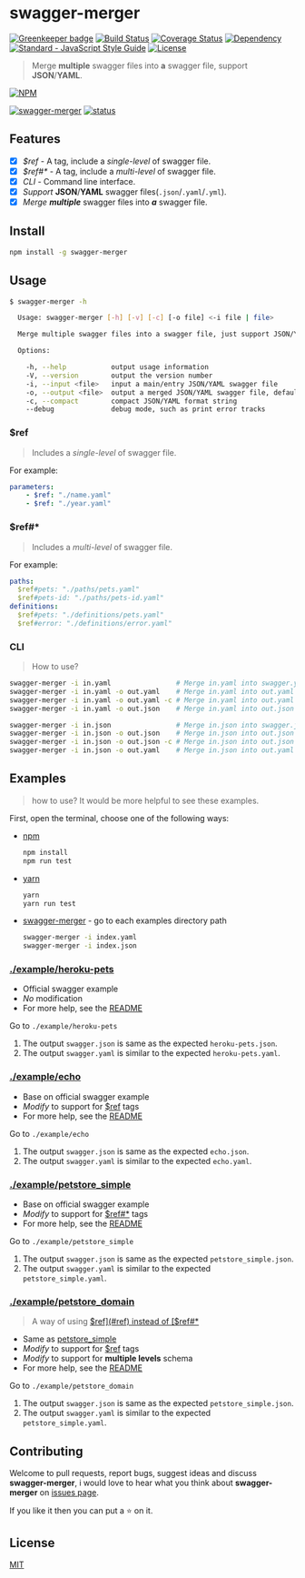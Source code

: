 # swagger-merger

[![Greenkeeper badge](https://badges.greenkeeper.io/WindomZ/swagger-merger.svg)](https://greenkeeper.io/)
[![Build Status](https://travis-ci.org/WindomZ/swagger-merger.svg?branch=master)](https://travis-ci.org/WindomZ/swagger-merger)
[![Coverage Status](https://coveralls.io/repos/github/WindomZ/swagger-merger/badge.svg?branch=master)](https://coveralls.io/github/WindomZ/swagger-merger?branch=master)
[![Dependency](https://david-dm.org/WindomZ/swagger-merger.svg)](https://david-dm.org/WindomZ/swagger-merger)
[![Standard - JavaScript Style Guide](https://img.shields.io/badge/code_style-standard-brightgreen.svg)](https://standardjs.com/)
[![License](https://img.shields.io/badge/license-MIT-green.svg)](https://opensource.org/licenses/MIT)

> Merge **multiple** swagger files into **a** swagger file, support **JSON**/**YAML**.

[![NPM](https://nodei.co/npm/swagger-merger.png)](https://nodei.co/npm/swagger-merger/)

[![swagger-merger](https://img.shields.io/npm/v/swagger-merger.svg)](https://www.npmjs.com/package/swagger-merger)
[![status](https://img.shields.io/badge/status-stable-green.svg)](https://www.npmjs.com/package/swagger-merger)

## Features

- [x] _$ref_ - A tag, include a _single-level_ of swagger file.
- [x] _$ref#*_ - A tag, include a _multi-level_ of swagger file.
- [x] _CLI_ - Command line interface.
- [x] _Support_ **JSON**/**YAML** swagger files(`.json`/`.yaml`/`.yml`).
- [x] _Merge_ ***multiple*** swagger files into ***a*** swagger file.

## Install

```bash
npm install -g swagger-merger
```

## Usage

```bash
$ swagger-merger -h

  Usage: swagger-merger [-h] [-v] [-c] [-o file] <-i file | file>

  Merge multiple swagger files into a swagger file, just support JSON/YAML.

  Options:

    -h, --help           output usage information
    -V, --version        output the version number
    -i, --input <file>   input a main/entry JSON/YAML swagger file
    -o, --output <file>  output a merged JSON/YAML swagger file, default is `swagger.*`
    -c, --compact        compact JSON/YAML format string
    --debug              debug mode, such as print error tracks
```

### $ref

> Includes a _single-level_ of swagger file.

For example:
```yaml
parameters:
    - $ref: "./name.yaml"
    - $ref: "./year.yaml"
```

### $ref#*

> Includes a _multi-level_ of swagger file.

For example:
```yaml
paths:
  $ref#pets: "./paths/pets.yaml"
  $ref#pets-id: "./paths/pets-id.yaml"
definitions:
  $ref#pets: "./definitions/pets.yaml"
  $ref#error: "./definitions/error.yaml"
```

### CLI

> How to use?

```bash
swagger-merger -i in.yaml                # Merge in.yaml into swagger.yaml
swagger-merger -i in.yaml -o out.yaml    # Merge in.yaml into out.yaml
swagger-merger -i in.yaml -o out.yaml -c # Merge in.yaml into out.yaml and compress it
swagger-merger -i in.yaml -o out.json    # Merge in.yaml into out.json

swagger-merger -i in.json                # Merge in.json into swagger.json
swagger-merger -i in.json -o out.json    # Merge in.json into out.json
swagger-merger -i in.json -o out.json -c # Merge in.json into out.json and compress it
swagger-merger -i in.json -o out.yaml    # Merge in.json into out.yaml
```

## Examples

> how to use? It would be more helpful to see these examples.

First, open the terminal, choose one of the following ways: 

- [npm](https://www.npmjs.com/)
    ```bash
    npm install
    npm run test
    ```

- [yarn](https://yarnpkg.com/)
    ```bash
    yarn
    yarn run test
    ```

- [swagger-merger]((https://www.npmjs.com/package/swagger-merger)) - go to each examples directory path
    ```bash
    swagger-merger -i index.yaml
    swagger-merger -i index.json
    ```

### [./example/heroku-pets](https://github.com/WindomZ/swagger-merger/tree/master/example/heroku-pets)

- Official swagger example
- _No_ modification
- For more help, see the [README](https://github.com/WindomZ/swagger-merger/tree/master/example/heroku-pets/README.md#readme)

Go to `./example/heroku-pets`
1. The output `swagger.json` is same as the expected `heroku-pets.json`.
1. The output `swagger.yaml` is similar to the expected `heroku-pets.yaml`.

### [./example/echo](https://github.com/WindomZ/swagger-merger/tree/master/example/echo)

- Base on official swagger example
- _Modify_ to support for [$ref](#ref) tags
- For more help, see the [README](https://github.com/WindomZ/swagger-merger/tree/master/example/echo/README.md#readme)

Go to `./example/echo`
1. The output `swagger.json` is same as the expected `echo.json`.
1. The output `swagger.yaml` is similar to the expected `echo.yaml`.

### [./example/petstore_simple](https://github.com/WindomZ/swagger-merger/tree/master/example/petstore_simple)

- Base on official swagger example
- _Modify_ to support for [$ref#*](#ref-1) tags
- For more help, see the [README](https://github.com/WindomZ/swagger-merger/tree/master/example/petstore_simple/README.md#readme)

Go to `./example/petstore_simple`
1. The output `swagger.json` is same as the expected `petstore_simple.json`.
1. The output `swagger.yaml` is similar to the expected `petstore_simple.yaml`.

### [./example/petstore_domain](https://github.com/WindomZ/swagger-merger/tree/master/example/petstore_domain)

> A way of using [$ref](#ref) instead of [$ref#*](#ref-1)

- Same as [petstore_simple](#examplepetstore_simple)
- _Modify_ to support for [$ref](#ref) tags
- _Modify_ to support for **multiple levels** schema
- For more help, see the [README](https://github.com/WindomZ/swagger-merger/tree/master/example/petstore_domain/README.md#readme)

Go to `./example/petstore_domain`
1. The output `swagger.json` is same as the expected `petstore_simple.json`.
1. The output `swagger.yaml` is similar to the expected `petstore_simple.yaml`.

## Contributing

Welcome to pull requests, report bugs, suggest ideas and discuss **swagger-merger**, 
i would love to hear what you think about **swagger-merger** on [issues page](https://github.com/WindomZ/swagger-merger/issues).

If you like it then you can put a :star: on it.

## License

[MIT](https://github.com/WindomZ/swagger-merger/blob/master/LICENSE)
